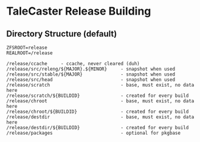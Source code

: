 # TaleCaster Release Building

## Directory Structure (default)

    ZFSROOT=release
    REALROOT=/release

    /release/ccache     - ccache, never cleared (duh)
    /release/src/releng/${MAJOR}.${MINOR}     - snapshot when used
    /release/src/stable/${MAJOR}              - snapshot when used
    /release/src/head                         - snapshot when used
    /release/scratch                          - base, must exist, no data here
    /release/scratch/${BUILDID}               - created for every build
    /release/chroot                           - base, must exist, no data here
    /release/chroot/${BUILDID}                - created for every build
    /release/destdir                          - base, must exist, no data here
    /release/destdir/${BUILDID}               - created for every build
    /release/packages                         - optional for pkgbase
